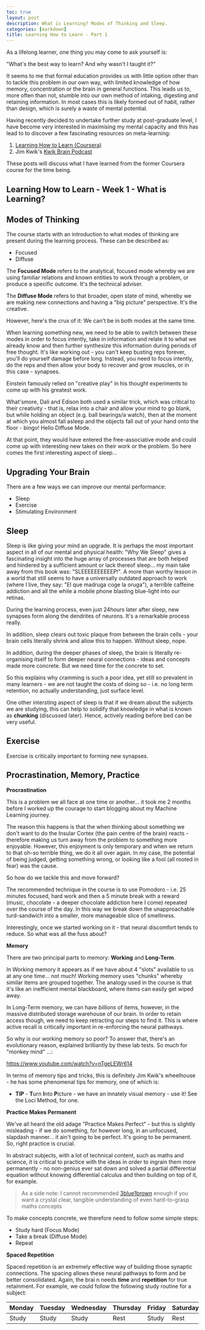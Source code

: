 ```yaml
---
toc: true
layout: post
description: What is Learning? Modes of Thinking and Sleep.
categories: [markdown]
title: Learning How to Learn - Part 1
---
```



As a lifelong learner, one thing you may come to ask yourself is: 



"What's the best way to learn? And why wasn't I taught it?"



It seems to me that formal education provides us with little option other than to tackle this problem in our own way, with limited knowledge of how memory, concentration or the brain in general functions. This leads us to, more often than not, stumble into our own method of intaking, digesting and retaining information. In most cases this is likely formed out of habit, rather than design, which is surely a waste of mental potential.

Having recently decided to undertake further study at post-graduate level, I have become very interested in maximising my mental capacity and this has lead to to discover a few fascinating resources on meta-learning:

1. [Learning How to Learn (Coursera)](https://www.coursera.org/learn/learning-how-to-learn) 
2. Jim Kwik's [Kwik Brain Podcast](https://jimkwik.com/category/podcast/)

These posts will discuss what I have learned from the former Coursera course for the time being. 



## Learning How to Learn - Week 1 - What is Learning?

## Modes of Thinking

The course starts with an introduction to what modes of thinking are present during the learning process. These can be described as:

* Focused
* Diffuse



The **Focused Mode** refers to the analytical, focused mode whereby we are using familiar relations and known entities to work through a problem, or produce a specific outcome. It's the technical adviser.

The **Diffuse Mode** refers to that broader, open state of mind, whereby we are making new connections and having a "big picture" perspective. It's the creative.



However, here's the crux of it: We can't be in both modes at the same time. 

When learning something new, we need to be able to switch between these modes in order to focus intently, take in information and relate it to what we already know and then further synthesize this information during periods of free thought. It's like working out - you can't keep busting reps forever, you'll do yourself damage before long. Instead, you need to focus intently, do the reps and then allow your body to recover and grow muscles, or in this case - synapses.

Einstein famously relied on "creative play" in his thought experiments to come up with his greatest work. 

What'smore, Dali and Edison both used a similar trick, which was critical to their creativity - that is, relax into a chair and allow your mind to go blank, but while holding an object (e.g. ball bearings/a watch), then at the moment at which you almost fall asleep and the objects fall out of your hand onto the floor - bingo! Hello Diffuse Mode. 

At that point, they would have entered the free-associative mode and could come up with interesting new takes on their work or the problem. So here comes the first interesting aspect of sleep...



## Upgrading Your Brain

There are a few ways we can improve our mental performance:

* Sleep
* Exercise
* Stimulating Environment



## Sleep 

Sleep is like giving your mind an upgrade. It is perhaps the most important aspect in all of our mental and physical health: "Why We Sleep" gives a fascinating insight into the huge array of processes that are both helped and hindered by a sufficient amount or lack thereof sleep... my main take away from this book was: "SLEEEEEEEEEEP!". A more than worthy lesson in a world that still seems to have a universally outdated approach to work (where I live, they say: "El que madruga coge la oruga"), a terrible caffeine addiction and all the while a mobile phone blasting blue-light into our retinas.

During the learning process, even just 24hours later after sleep, new synapses form along the dendrites of neurons. It's a remarkable process really.

In addition, sleep clears out toxic plaque from between the brain cells - your brain cells literally shrink and allow this to happen. Without sleep, nope.

In addition, during the deeper phases of sleep, the brain is literally re-organising itself to form deeper neural connections - ideas and concepts made more concrete. But we need time for the concrete to set.

So this explains why cramming is such a poor idea, yet still so prevalent in many learners - we are not taught the costs of doing so - i.e. no long term retention, no actually understanding, just surface level.

One other intersting aspect of sleep is that if we dream about the subjects we are studying, this can help to solidify that knowledge in what is known as **chunking** (discussed later). Hence, actively reading before bed can be very useful.



## Exercise

Exercise is critically important to forming new synapses.





## Procrastination, Memory, Practice

**Procrastination**

This is a problem we all face at one time or another... it took me 2 months before I worked up the courage to start blogging about my Machine Learning journey.

The reason this happens is that the when thinking about something we don't want to do the Insular Cortex (the pain centre of the brain)  reacts - therefore making us turn away from the problem to something more enjoyable. However, this enjoyment is only temporary and when we return to that oh-so terrible thing, we do it all over again. In my case, the potential of being judged, getting something wrong, or looking like a fool (all rooted in fear) was the cause. 

So how do we tackle this and move forward? 

The recommended technique in the course is to use Pomodoro - i.e. 25 minutes focused, hard work and then a 5 minute break with a reward (music, chocolate - a deeper chocolate addiction here I come) repeated over the course of the day. In this way we break down the unapproachable turd-sandwich into a smaller, more manageable slice of smelliness. 

Interestingly, once we started working on it - that neural discomfort tends to reduce. So what was all the fuss about?







**Memory**

There are two principal parts to memory: **Working** and **Long-Term**.

In Working memory it appears as if we have about 4 "slots" available to us at any one time...  not much! Working memory uses "chunks" whereby similar items are grouped together. The analogy used in the course is that it's like an inefficient mental blackboard, where items can easily get wiped away.

In Long-Term memory, we can have *billions* of items, however, in the massive distributed storage warehouse of our brain. In order to retain access though, we need to keep retracting our steps to find it. This is where active recall is critically important in re-enforcing the neural pathways.

 So why is our working memory so poor? To answer that, there's an evolutionary reason, explained brilliantly by these lab tests. So much for "monkey mind" ...:

https://www.youtube.com/watch?v=nTgeLEWr614 



In terms of memory tips and tricks, this is definitely Jim Kwik's wheelhouse - he has some phenomenal tips for memory, one of which is:

* **TIP** - **T**urn **I**nto **P**icture - we have an innately visual memory - use it! See the Loci Method, for one.



**Practice Makes Permanent**

We've all heard the old adage "Practice Makes Perfect" - but this is slightly misleading - if we do something, for however long, in an unfocused, slapdash manner... it ain't going to be perfect. It's going to be permanent. So, right practice is crucial.

In abstract subjects, with a lot of technical content, such as maths and science, it is critical to practice with the ideas in order to ingrain them more permanently - no non-genius ever sat down and solved a partial differential equation without knowing differential calculus and then building on top of it, for example.

> As a side note: I cannot recommended [3blue1brown](https://www.youtube.com/channel/UCYO_jab_esuFRV4b17AJtAw) enough if you want a crystal clear, tangible understanding of even hard-to-grasp maths concepts

To make concepts concrete, we therefore need to follow some simple steps:

* Study hard (Focus Mode)
* Take a break (Diffuse Mode)
* Repeat



**Spaced Repetition**

Spaced repetition is an extremely effective way of building those synaptic connections. The spacing allows these neural pathways to form and be better consolidated. Again, the brai n needs **time** and **repetition** for true retainment. For example, we could follow the following study routine for a subject:

| Monday | Tuesday | Wednesday | Thursday | Friday | Saturday | Sunday |
| ------ | ------- | --------- | -------- | ------ | -------- | ------ |
| Study  | Study   | Study     | Rest     | Study  | Rest     | Study  |











